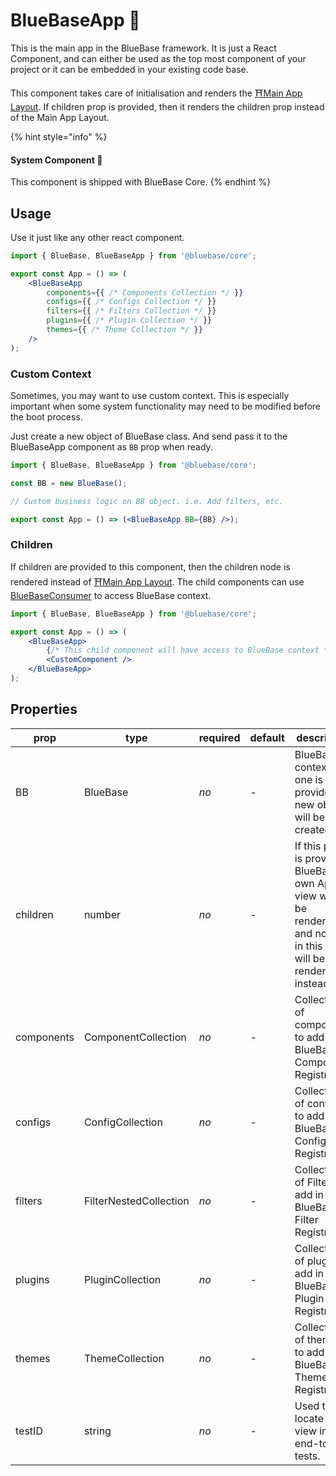 # BlueBaseApp 📌

This is the main app in the BlueBase framework. It is just a React Component, and can either be used as the top most component of your project or it can be embedded in your existing code base.

This component takes care of initialisation and renders the [⛩Main App Layout](../../key-concepts/main-app-layout.md). If children prop is provided, then it renders the children prop instead of the Main App Layout.

{% hint style="info" %}
#### System Component 📌

This component is shipped with BlueBase Core.
{% endhint %}

## Usage

Use it just like any other react component.

```jsx
import { BlueBase, BlueBaseApp } from '@bluebase/core';

export const App = () => (
    <BlueBaseApp
        components={{ /* Components Collection */ }}
        configs={{ /* Configs Collection */ }}
        filters={{ /* Filters Collection */ }}
        plugins={{ /* Plugin Collection */ }}
        themes={{ /* Theme Collection */ }}
    />
);
```

### Custom Context

Sometimes, you may want to use custom context. This is especially important when some system functionality may need to be modified before the boot process.

Just create a new object of BlueBase class. And send pass it to the BlueBaseApp component as `BB` prop when ready.

```jsx
import { BlueBase, BlueBaseApp } from '@bluebase/core';

const BB = new BlueBase();

// Custom business logic on BB object. i.e. Add filters, etc.

export const App = () => (<BlueBaseApp BB={BB} />);
```

### Children

If children are provided to this component, then the children node is rendered instead of [⛩Main App Layout](../../key-concepts/main-app-layout.md). The child components can use [BlueBaseConsumer](bluebaseconsumer.md) to access BlueBase context.

```jsx
import { BlueBase, BlueBaseApp } from '@bluebase/core';

export const App = () => (
    <BlueBaseApp>
        {/* This child component will have access to BlueBase context */}
        <CustomComponent />
    </BlueBaseApp>
);
```

## Properties

| prop       | type                   | required | default | description                                                                                                              |
| ---------- | ---------------------- | -------- | ------- | ------------------------------------------------------------------------------------------------------------------------ |
| BB         | BlueBase               | _no_     | -       | BlueBase context. If one is not provided a new object will be created.                                                   |
| children   | number                 | _no_     | -       | If this prop is provided, BlueBase's own App view will not be rendered, and nodes in this prop will be rendered instead. |
| components | ComponentCollection    | _no_     | -       | Collection of components to add in BlueBase's Component Registry.                                                        |
| configs    | ConfigCollection       | _no_     | -       | Collection of configs to add in BlueBase's Config Registry.                                                              |
| filters    | FilterNestedCollection | _no_     | -       | Collection of Filter to add in BlueBase's Filter Registry.                                                               |
| plugins    | PluginCollection       | _no_     | -       | Collection of plugins to add in BlueBase's Plugin Registry.                                                              |
| themes     | ThemeCollection        | _no_     | -       | Collection of themes to add in BlueBase's Theme Registry.                                                                |
| testID     | string                 | _no_     | -       | Used to locate this view in end-to-end tests.                                                                            |
